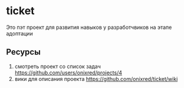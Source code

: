 # ticket

Это пэт проект для развития навыков у разработчвиков на этапе адоптации 
## Ресурсы

1. смотреть проект со список задач https://github.com/users/onixred/projects/4
2. вики для описания проекта https://github.com/onixred/ticket/wiki


